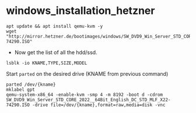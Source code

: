 # windows_installation_hetzner

    apt update && apt install qemu-kvm -y
    wget "http://mirror.hetzner.de/bootimages/windows/SW_DVD9_Win_Server_STD_CORE_2022__64Bit_English_DC_STD_MLF_X22-74290.ISO"

 - Now get the list of all the hdd/ssd.

`lsblk -io KNAME,TYPE,SIZE,MODEL`

  Start `parted` on the desired drive (KNAME from previous command)

    parted /dev/{kname}
    mklabel gpt
    qemu-system-x86_64 -enable-kvm -smp 4 -m 8192 -boot d -cdrom SW_DVD9_Win_Server_STD_CORE_2022__64Bit_English_DC_STD_MLF_X22-74290.ISO -drive file=/dev/{kname},format=raw,media=disk -vnc
